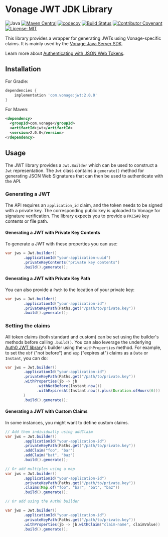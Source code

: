 # Vonage JWT JDK Library

![Java](https://img.shields.io/badge/java-8%2B-red)
[![Maven Central](https://img.shields.io/maven-central/v/com.vonage/jwt.svg?label=Maven%20Central)](https://central.sonatype.com/artifact/com.vonage/jwt)
[![codecov](https://codecov.io/gh/Vonage/vonage-jwt-jdk/graph/badge.svg)](https://codecov.io/gh/Vonage/vonage-jwt-jdk)
[![Build Status](https://github.com/Vonage/vonage-jwt-jdk/actions/workflows/build.yml/badge.svg)](https://github.com/Vonage/vonage-jwt-jdk/actions/workflows/build.yml)
[![Contributor Covenant](https://img.shields.io/badge/Contributor%20Covenant-v2.0%20adopted-ff69b4.svg)](CODE_OF_CONDUCT.md)
[![License: MIT](https://img.shields.io/badge/License-MIT-yellow.svg)](LICENSE)

This library provides a wrapper for generating JWTs using Vonage-specific claims.
It is mainly used by the [Vonage Java Server SDK](https://github.com/Vonage/vonage-java-sdk).

Learn more about [Authenticating with JSON Web Tokens](https://developer.vonage.com/concepts/guides/authentication#json-web-tokens-jwt).

## Installation

For Gradle:

```groovy
dependencies {
    implementation 'com.vonage:jwt:2.0.0'
}
```

For Maven:

```xml
<dependency>
  <groupId>com.vonage</groupId>
  <artifactId>jwt</artifactId>
  <version>2.0.0</version>
</dependency>
```

## Usage

The JWT library provides a `Jwt.Builder` which can be used to construct a `Jwt` representation.
The `Jwt` class contains a `generate()` method for generating JSON Web Signatures that can then
be used to authenticate with the API.

### Generating a JWT

The API requires an `application_id` claim, and the token needs to be signed with a private key.
The corresponding public key is uploaded to Vonage for signature verification.
The library expects you to provide a `PKCS#8` key contents or file path.

#### Generating a JWT with Private Key Contents

To generate a JWT with these properties you can use:

```java
var jws = Jwt.builder()
        .applicationId("your-application-uuid")
        .privateKeyContents("private key contents")
        .build().generate();
```

#### Generating a JWT with Private Key Path

You can also provide a `Path` to the location of your private key:

```java
var jws = Jwt.builder()
        .applicationId("your-application-id")
        .privateKeyPath(Paths.get("/path/to/private.key"))
        .build().generate();
```

### Setting the claims
All token claims (both standard and custom) can be set
using the builder's methods before calling `.build()`. You can also leverage the underlying
[Auth0 JWT library](https://github.com/auth0/java-jwt)'s builder using the `withProperties`
method. For example, to set the `nbf` ("not before") and `exp` ("expires at") claims as a
`Date` or `Instant`, you can do:

```java
var jws = Jwt.builder()
        .applicationId("your-application-id")
        .privateKeyPath(Paths.get("/path/to/private.key"))
        .withProperties(jb -> jb
              .withNotBefore(Instant.now())
              .withExpiresAt(Instant.now().plus(Duration.ofHours(6)))
        )
        .build().generate();
```

#### Generating a JWT with Custom Claims

In some instances, you might want to define custom claims.

```java
// Add them individually using addClaim
var jws = Jwt.builder()
        .applicationId("your-application-id")
        .privateKeyPath(Paths.get("/path/to/private.key"))
        .addClaim("foo", "bar")
        .addClaim("bat", "baz")
        .build().generate();

// Or add multiples using a map
var jws = Jwt.builder()
        .applicationId("your-application-id")
        .privateKeyPath(Paths.get("/path/to/private.key"))
        .claims(Map.of("foo", "bar", "bat", "baz"))
        .build().generate();

// Or add using the Auth0 builder

var jws = Jwt.builder()
		.applicationId("your-application-id")
		.privateKeyPath(Paths.get("/path/to/private.key"))
		.withProperties(jb -> jb.withClaim("claim-name", claimValue))
		.build().generate();
```
